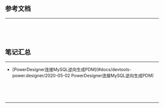 ## 参考文档

---





<br/><br/><br/>



## 笔记汇总

---

* [PowerDesigner连接MySQL逆向生成PDM](#docs/devtools-power.designer/2020-05-02 PowerDesigner连接MySQL逆向生成PDM)



<br/><br/><br/>

---

